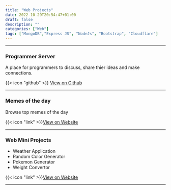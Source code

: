```yaml
---
title: "Web Projects"
date: 2022-10-29T20:54:47+01:00
draft: false
description: ""
categories: ["Web"]
tags: ["MongoDB","Express JS", "NodeJs", "Bootstrap", "Cloudflare"]
---
```


--- 
### Programmer Server
A place for programmers to discuss, share thier ideas and make connections. 

{{< icon "github" >}}
[View on Github](https://github.com/harisheoran/programmer-server)

---

### Memes of the day
Browse top memes of the day

{{< icon "link" >}}[View on Website](https://memesoftheday.pages.dev/)

---

### Web Mini Projects

- Weather Application
- Random Color Generator
- Pokemon Generator
- Weight Convertor

{{< icon "link" >}}[View on Website](https://miniprojects.pages.dev/)

---


